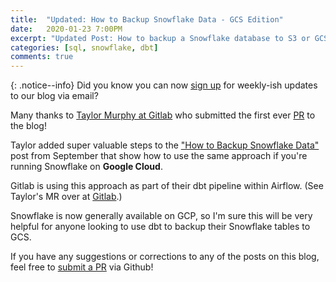 ```yaml
---
title:  "Updated: How to Backup Snowflake Data - GCS Edition" 
date:   2020-01-23 7:00PM
excerpt: "Updated Post: How to backup a Snowflake database to S3 or GCS, contributed by Taylor Murphy"
categories: [sql, snowflake, dbt]
comments: true
---
```


{: .notice--info}
Did you know you can now [sign up](/signup) for weekly-ish updates to our blog via email?

Many thanks to [Taylor Murphy at Gitlab](https://gitlab.com/tayloramurphy) who submitted the first ever [PR](http://github.com/calogica/calogica.com/pull/1) to the blog!

Taylor added  super valuable steps to the ["How to Backup Snowflake Data"](/sql/snowflake/dbt/2019/09/09/snowflake-backup-s3.html) post from September that show how to use the same approach if you're running Snowflake on **Google Cloud**.

Gitlab is using this approach as part of their dbt pipeline within Airflow. (See Taylor's MR over at [Gitlab](https://gitlab.com/gitlab-data/analytics/merge_requests/2262).)

Snowflake is now generally available on GCP, so I'm sure this will be very helpful for anyone looking to use dbt to backup their Snowflake tables to GCS.

If you have any suggestions or corrections to any of the posts on this blog, feel free to [submit a PR](http://github.com/calogica/calogica.com/) via Github!